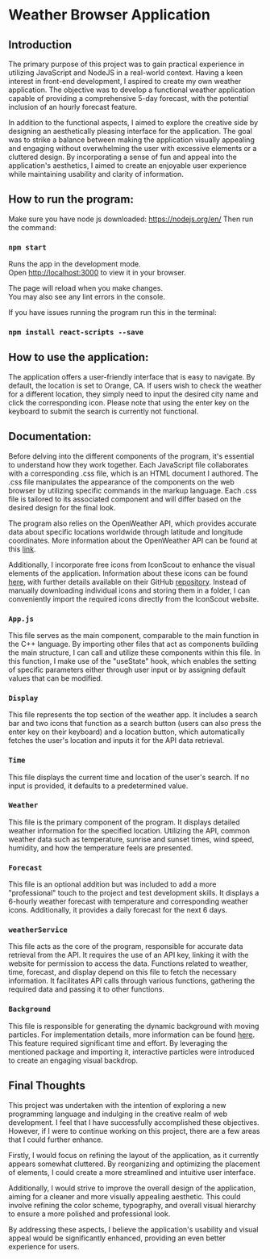 # Weather Browser Application

## Introduction

The primary purpose of this project was to gain practical experience in utilizing JavaScript and NodeJS in a real-world context. Having a keen interest in front-end development, I aspired to create my own weather application. The objective was to develop a functional weather application capable of providing a comprehensive 5-day forecast, with the potential inclusion of an hourly forecast feature.

In addition to the functional aspects, I aimed to explore the creative side by designing an aesthetically pleasing interface for the application. The goal was to strike a balance between making the application visually appealing and engaging without overwhelming the user with excessive elements or a cluttered design. By incorporating a sense of fun and appeal into the application's aesthetics, I aimed to create an enjoyable user experience while maintaining usability and clarity of information.

## How to run the program:

Make sure you have node js downloaded: https://nodejs.org/en/
Then run the command:

### `npm start`

Runs the app in the development mode.\
Open [http://localhost:3000](http://localhost:3000) to view it in your browser.

The page will reload when you make changes.\
You may also see any lint errors in the console.

If you have issues running the program run this in the terminal:

### `npm install react-scripts --save`

## How to use the application:

The application offers a user-friendly interface that is easy to navigate. By default, the location is set to Orange, CA. If users wish to check the weather for a different location, they simply need to input the desired city name and click the corresponding icon. Please note that using the enter key on the keyboard to submit the search is currently not functional.

## Documentation:

Before delving into the different components of the program, it's essential to understand how they work together. Each JavaScript file collaborates with a corresponding .css file, which is an HTML document I authored. The .css file manipulates the appearance of the components on the web browser by utilizing specific commands in the markup language. Each .css file is tailored to its associated component and will differ based on the desired design for the final look.

The program also relies on the OpenWeather API, which provides accurate data about specific locations worldwide through latitude and longitude coordinates. More information about the OpenWeather API can be found at this [link](https://openweathermap.org/).

Additionally, I incorporate free icons from IconScout to enhance the visual elements of the application. Information about these icons can be found [here](https://iconscout.com/unicons), with further details available on their GitHub [repository](https://github.com/Iconscout/unicons). Instead of manually downloading individual icons and storing them in a folder, I can conveniently import the required icons directly from the IconScout website.

### `App.js`

This file serves as the main component, comparable to the main function in the C++ language. By importing other files that act as components building the main structure, I can call and utilize these components within this file. In this function, I make use of the "useState" hook, which enables the setting of specific parameters either through user input or by assigning default values that can be modified.

### `Display`

This file represents the top section of the weather app. It includes a search bar and two icons that function as a search button (users can also press the enter key on their keyboard) and a location button, which automatically fetches the user's location and inputs it for the API data retrieval.

### `Time`

This file displays the current time and location of the user's search. If no input is provided, it defaults to a predetermined value.

### `Weather`

This file is the primary component of the program. It displays detailed weather information for the specified location. Utilizing the API, common weather data such as temperature, sunrise and sunset times, wind speed, humidity, and how the temperature feels are presented.

### `Forecast`

This file is an optional addition but was included to add a more "professional" touch to the project and test development skills. It displays a 6-hourly weather forecast with temperature and corresponding weather icons. Additionally, it provides a daily forecast for the next 6 days.

### `weatherService`

This file acts as the core of the program, responsible for accurate data retrieval from the API. It requires the use of an API key, linking it with the website for permission to access the data. Functions related to weather, time, forecast, and display depend on this file to fetch the necessary information. It facilitates API calls through various functions, gathering the required data and passing it to other functions.

### `Background`

This file is responsible for generating the dynamic background with moving particles. For implementation details, more information can be found [here](https://www.npmjs.com/package/react-tsparticles). This feature required significant time and effort. By leveraging the mentioned package and importing it, interactive particles were introduced to create an engaging visual backdrop.

## Final Thoughts

This project was undertaken with the intention of exploring a new programming language and indulging in the creative realm of web development. I feel that I have successfully accomplished these objectives. However, if I were to continue working on this project, there are a few areas that I could further enhance.

Firstly, I would focus on refining the layout of the application, as it currently appears somewhat cluttered. By reorganizing and optimizing the placement of elements, I could create a more streamlined and intuitive user interface.

Additionally, I would strive to improve the overall design of the application, aiming for a cleaner and more visually appealing aesthetic. This could involve refining the color scheme, typography, and overall visual hierarchy to ensure a more polished and professional look.

By addressing these aspects, I believe the application's usability and visual appeal would be significantly enhanced, providing an even better experience for users.